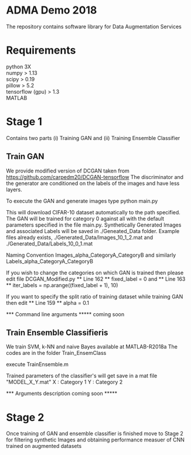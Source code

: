 # ADMA Demo 2018
The repository contains software library for Data Augmentation Services 

# Requirements
python 3X  
numpy > 1.13  
scipy > 0.19  
pillow > 5.2  
tensorflow (gpu) > 1.3  
MATLAB  

# Stage 1
Contains two parts (i) Training GAN and (ii) Training Ensemble Classifier

## Train GAN
We provide modified version of DCGAN taken from https://github.com/carpedm20/DCGAN-tensorflow
The discriminator and the generator are conditioned on the labels of the images and have less layers.

To execute the GAN and generate images type
python main.py 

This will download CIFAR-10 dataset automatically to the path specified.
The GAN will be trained for category 0 against all with the default parameters specified in the file main.py.
Synthetically Generated Images and associated Labels will be saved in ./Geneated_Data folder.
Example files already exists, ./Generated_Data/Images_10_1_2.mat and ./Generated_Data/Labels_10_0_1.mat

Naming Convention Images_alpha_CategoryA_CategoryB and similarly Labels_alpha_CategoryA_CategoryB

If you wish to change the categories on which GAN is trained then please edit file DCGAN_Modified.py
** Line 162 ** fixed_label = 0 and
** Line 163 ** iter_labels = np.arange((fixed_label + 1), 10)

If you want to specify the split ratio of training dataset while training GAN then edit
** Line 159 **  alpha = 0.1


*** Command line arguments ***** coming soon

## Train Ensemble Classifieris
We train SVM, k-NN and naive Bayes available at MATLAB-R2018a
The codes are in the folder Train_EnsemClass

execute TrainEnsemble.m 

Trained parameters of the classifier's will get save in a mat file "MODEL_X_Y.mat"
X : Category 1
Y : Category 2

*** Arguments description coming soon *****

# Stage 2
Once training of GAN and ensemble classifier is finished move to Stage 2 for filtering synthetic Images and obtaining performance measuer of CNN trained on augmented datasets




